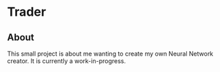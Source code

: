 # Trader

## About
This small project is about me wanting to create my own Neural Network creator. It is currently a work-in-progress.
